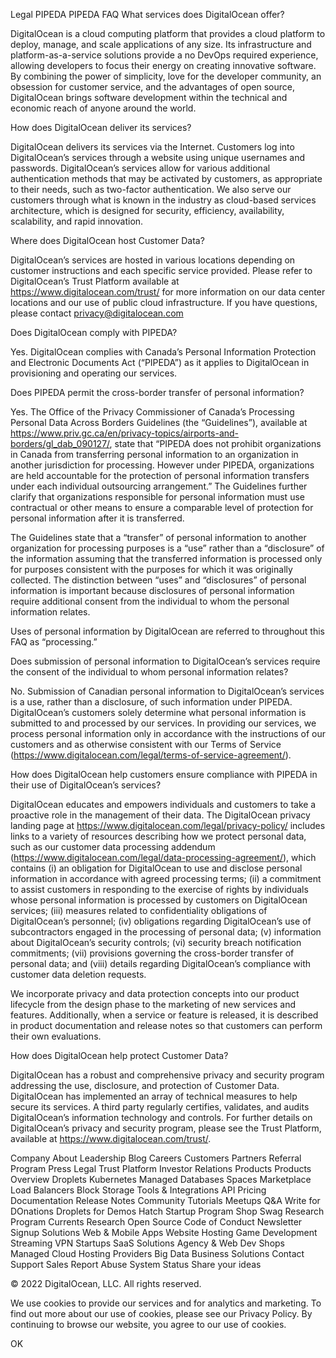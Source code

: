 Legal
PIPEDA
PIPEDA FAQ
What services does DigitalOcean offer?

DigitalOcean is a cloud computing platform that provides a cloud platform to deploy, manage, and scale applications of any size. Its infrastructure and platform-as-a-service solutions provide a no DevOps required experience, allowing developers to focus their energy on creating innovative software. By combining the power of simplicity, love for the developer community, an obsession for customer service, and the advantages of open source, DigitalOcean brings software development within the technical and economic reach of anyone around the world.

How does DigitalOcean deliver its services?

DigitalOcean delivers its services via the Internet. Customers log into DigitalOcean’s services through a website using unique usernames and passwords. DigitalOcean’s services allow for various additional authentication methods that may be activated by customers, as appropriate to their needs, such as two-factor authentication. We also serve our customers through what is known in the industry as cloud-based services architecture, which is designed for security, efficiency, availability, scalability, and rapid innovation.

Where does DigitalOcean host Customer Data?

DigitalOcean’s services are hosted in various locations depending on customer instructions and each specific service provided. Please refer to DigitalOcean’s Trust Platform available at https://www.digitalocean.com/trust/ for more information on our data center locations and our use of public cloud infrastructure. If you have questions, please contact privacy@digitalocean.com

Does DigitalOcean comply with PIPEDA?

Yes. DigitalOcean complies with Canada’s Personal Information Protection and Electronic Documents Act (“PIPEDA”) as it applies to DigitalOcean in provisioning and operating our services.

Does PIPEDA permit the cross-border transfer of personal information?

Yes. The Office of the Privacy Commissioner of Canada’s Processing Personal Data Across Borders Guidelines (the “Guidelines”), available at https://www.priv.gc.ca/en/privacy-topics/airports-and-borders/gl_dab_090127/, state that “PIPEDA does not prohibit organizations in Canada from transferring personal information to an organization in another jurisdiction for processing. However under PIPEDA, organizations are held accountable for the protection of personal information transfers under each individual outsourcing arrangement.” The Guidelines further clarify that organizations responsible for personal information must use contractual or other means to ensure a comparable level of protection for personal information after it is transferred. 

The Guidelines state that a “transfer” of personal information to another organization for processing purposes is a “use” rather than a “disclosure” of the information assuming that the transferred information is processed only for purposes consistent with the purposes for which it was originally collected. The distinction between “uses” and “disclosures” of personal information is important because disclosures of personal information require additional consent from the individual to whom the personal information relates. 

Uses of personal information by DigitalOcean are referred to throughout this FAQ as “processing.”

Does submission of personal information to DigitalOcean’s services require the consent of the individual to whom personal information relates?

No. Submission of Canadian personal information to DigitalOcean’s services is a use, rather than a disclosure, of such information under PIPEDA. DigitalOcean’s customers solely determine what personal information is submitted to and processed by our services. In providing our services, we process personal information only in accordance with the instructions of our customers and as otherwise consistent with our Terms of Service (https://www.digitalocean.com/legal/terms-of-service-agreement/).

How does DigitalOcean help customers ensure compliance with PIPEDA in their use of DigitalOcean’s services?

DigitalOcean educates and empowers individuals and customers to take a proactive role in the management of their data. The DigitalOcean privacy landing page at https://www.digitalocean.com/legal/privacy-policy/ includes links to a variety of resources describing how we protect personal data, such as our customer data processing addendum (https://www.digitalocean.com/legal/data-processing-agreement/), which contains (i) an obligation for DigitalOcean to use and disclose personal information in accordance with agreed processing terms; (ii) a commitment to assist customers in responding to the exercise of rights by individuals whose personal information is processed by customers on DigitalOcean services; (iii) measures related to confidentiality obligations of DigitalOcean’s personnel; (iv) obligations regarding DigitalOcean’s use of subcontractors engaged in the processing of personal data; (v) information about DigitalOcean’s security controls; (vi) security breach notification commitments; (vii) provisions governing the cross-border transfer of personal data; and (viii) details regarding DigitalOcean’s compliance with customer data deletion requests.

We incorporate privacy and data protection concepts into our product lifecycle from the design phase to the marketing of new services and features. Additionally, when a service or feature is released, it is described in product documentation and release notes so that customers can perform their own evaluations.

How does DigitalOcean help protect Customer Data?

DigitalOcean has a robust and comprehensive privacy and security program addressing the use, disclosure, and protection of Customer Data. DigitalOcean has implemented an array of technical measures to help secure its services. A third party regularly certifies, validates, and audits DigitalOcean’s information technology and controls. For further details on DigitalOcean’s privacy and security program, please see the Trust Platform, available at https://www.digitalocean.com/trust/.

Company
About
Leadership
Blog
Careers
Customers
Partners
Referral Program
Press
Legal
Trust Platform
Investor Relations
Products
Products Overview
Droplets
Kubernetes
Managed Databases
Spaces
Marketplace
Load Balancers
Block Storage
Tools & Integrations
API
Pricing
Documentation
Release Notes
Community
Tutorials
Meetups
Q&A
Write for DOnations
Droplets for Demos
Hatch Startup Program
Shop Swag
Research Program
Currents Research
Open Source
Code of Conduct
Newsletter Signup
Solutions
Web & Mobile Apps
Website Hosting
Game Development
Streaming
VPN
Startups
SaaS Solutions
Agency & Web Dev Shops
Managed Cloud Hosting Providers
Big Data
Business Solutions
Contact
Support
Sales
Report Abuse
System Status
Share your ideas

© 2022 DigitalOcean, LLC. All rights reserved.

We use cookies to provide our services and for analytics and marketing. To find out more about our use of cookies, please see our Privacy Policy. By continuing to browse our website, you agree to our use of cookies.

OK